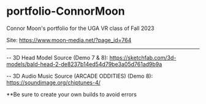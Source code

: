 # portfolio-ConnorMoon
Connor Moon's portfolio for the UGA VR class of Fall 2023

Site: https://www.moon-media.net/?page_id=764

________________________________________________
-- 3D Head Model Source (Demo 7 & 8): https://sketchfab.com/3d-models/bald-head-2-de8237b14ed54d79be3a05d761ad9b9a

-- 3D Audio Music Source (ARCADE ODDITIES) (Demo 8): https://soundimage.org/chiptunes-4/ 


**Be sure to create your own builds to avoid errors
